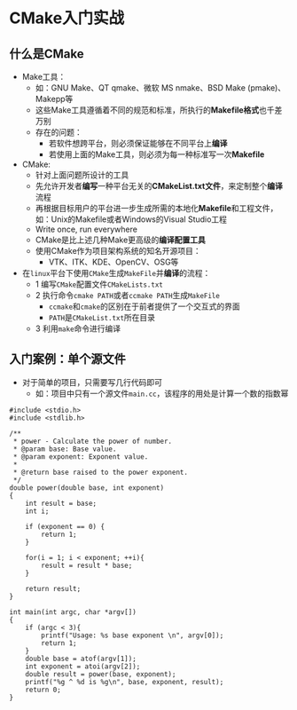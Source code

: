 # CMake入门实战
## 什么是CMake
* Make工具：
  * 如：GNU Make、QT qmake、微软 MS nmake、BSD Make (pmake)、Makepp等
  * 这些Make工具遵循着不同的规范和标准，所执行的**Makefile格式**也千差万别
  * 存在的问题：
    * 若软件想跨平台，则必须保证能够在不同平台上**编译**
    * 若使用上面的Make工具，则必须为每一种标准写一次**Makefile**
* CMake:
  * 针对上面问题所设计的工具
  * 先允许开发者**编写**一种平台无关的**CMakeList.txt文件**，来定制整个**编译**流程
  * 再根据目标用户的平台进一步生成所需的本地化**Makefile**和工程文件，如：Unix的Makefile或者Windows的Visual Studio工程
  * Write once, run everywhere
  * CMake是比上述几种Make更高级的**编译配置工具**
  * 使用CMake作为项目架构系统的知名开源项目：
    * VTK、ITK、KDE、OpenCV、OSG等
* 在`linux`平台下使用`CMake`生成`MakeFile`并**编译**的流程：
  * 1 编写`CMake`配置文件`CMakeLists.txt`
  * 2 执行命令`cmake PATH`或者`ccmake PATH`生成`MakeFile`
    * `ccmake`和`cmake`的区别在于前者提供了一个交互式的界面
    * `PATH`是`CMakeList.txt`所在目录
  * 3 利用`make`命令进行编译
  
## 入门案例：单个源文件
* 对于简单的项目，只需要写几行代码即可
  * 如：项目中只有一个源文件`main.cc`，该程序的用处是计算一个数的指数幂
```
#include <stdio.h>
#include <stdlib.h>

/**
 * power - Calculate the power of number.
 * @param base: Base value.
 * @param exponent: Exponent value.
 *
 * @return base raised to the power exponent.
 */
double power(double base, int exponent)
{
    int result = base;
    int i;
    
    if (exponent == 0) {
        return 1;
    }
    
    for(i = 1; i < exponent; ++i){
        result = result * base;
    }

    return result;
}

int main(int argc, char *argv[])
{
    if (argc < 3){
        printf("Usage: %s base exponent \n", argv[0]);
        return 1;
    }
    double base = atof(argv[1]);
    int exponent = atoi(argv[2]);
    double result = power(base, exponent);
    printf("%g ^ %d is %g\n", base, exponent, result);
    return 0;
}
```
